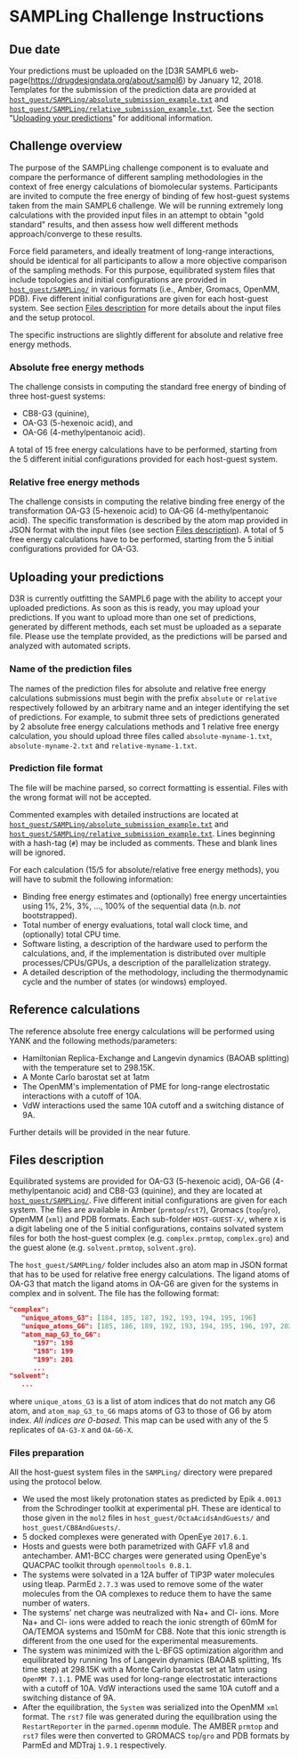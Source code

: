 # SAMPLing Challenge Instructions

## Due date
Your predictions must be uploaded on the [D3R SAMPL6 web-page(https://drugdesigndata.org/about/sampl6) by January 12, 2018.
Templates for the submission of the prediction data are provided at
[`host_guest/SAMPLing/absolute_submission_example.txt`](host_guest/SAMPLing/absolute_submission_example.txt) and
[`host_guest/SAMPLing/relative_submission_example.txt`](host_guest/SAMPLing/relative_submission_example.txt).
See the section "[Uploading your predictions](#uploading-your-predictions)" for additional information.

## Challenge overview

The purpose of the SAMPLing challenge component is to evaluate and compare the performance of different sampling methodologies in the context of free energy calculations of biomolecular systems. Participants are invited to compute the free energy of binding of few host-guest systems taken from the main SAMPL6 challenge. We will be running extremely long calculations with the provided input files in an attempt to obtain "gold standard" results, and then assess how well different methods approach/converge to these results.

Force field parameters, and ideally treatment of long-range interactions, should be identical for all participants to allow a more objective comparison of the sampling methods. For this purpose, equilibrated system files that include topologies and initial configurations are provided in [`host_guest/SAMPLing/`](host_guest/SAMPLing) in various formats (i.e., Amber, Gromacs, OpenMM, PDB). Five different initial configurations are given for each host-guest system. See section [Files description](#files-description) for more details about the input files and the setup protocol.

The specific instructions are slightly different for absolute and relative free energy methods.

### Absolute free energy methods

The challenge consists in computing the standard free energy of binding of three host-guest systems:
- CB8-G3 (quinine),
- OA-G3 (5-hexenoic acid), and
- OA-G6 (4-methylpentanoic acid).

A total of 15 free energy calculations have to be performed, starting from the 5 different initial configurations provided for each host-guest system.

### Relative free energy methods

The challenge consists in computing the relative binding free energy of the transformation OA-G3 (5-hexenoic acid) to OA-G6 (4-methylpentanoic acid). The specific transformation is described by the atom map provided in JSON format with the input files (see section [Files description](#files-description)). A total of 5 free energy calculations have to be performed, starting from the 5 initial configurations provided for OA-G3.

## Uploading your predictions

D3R is currently outfitting the SAMPL6 page with the ability to accept your uploaded predictions. As soon as this is
ready, you may upload your predictions. If you want to upload more than one set of predictions, generated by different
methods, each set must be uploaded as a separate file. Please use the template provided, as the predictions will be
parsed and analyzed with automated scripts.

### Name of the prediction files

The names of the prediction files for absolute and relative free energy calculations submissions must begin with the
prefix `absolute` or `relative` respectively followed by an arbitrary name and an integer identifying the set of predictions.
For example, to submit three sets of predictions generated by 2 absolute free energy calculations methods and 1
relative free energy calculation, you should upload three files called `absolute-myname-1.txt`, `absolute-myname-2.txt`
and `relative-myname-1.txt`.

### Prediction file format

The file will be machine parsed, so correct formatting is essential. Files with the wrong format will not be accepted.

Commented examples with detailed instructions are located at
[`host_guest/SAMPLing/absolute_submission_example.txt`](host_guest/SAMPLing/absolute_submission_example.txt) and
[`host_guest/SAMPLing/relative_submission_example.txt`](host_guest/SAMPLing/relative_submission_example.txt).
Lines beginning with a hash-tag (`#`) may be included as comments. These and blank lines will be ignored.

For each calculation (15/5 for absolute/relative free energy methods), you will have to submit the following information:
- Binding free energy estimates and (optionally) free energy uncertainties using 1%, 2%, 3%, ..., 100% of the sequential data (n.b. _not_ bootstrapped).
- Total number of energy evaluations, total wall clock time, and (optionally) total CPU time.
- Software listing, a description of the hardware used to perform the calculations, and, if the implementation is
distributed over multiple processes/CPUs/GPUs, a description of the parallelization strategy.
- A detailed description of the methodology, including the thermodynamic cycle and the number of states (or windows) employed.

## Reference calculations

The reference absolute free energy calculations will be performed using YANK and the following methods/parameters:
- Hamiltonian Replica-Exchange and Langevin dynamics (BAOAB splitting) with the temperature set to 298.15K.
- A Monte Carlo barostat set at 1atm
- The OpenMM's implementation of PME for long-range electrostatic interactions with a cutoff of 10A.
- VdW interactions used the same 10A cutoff and a switching distance of 9A.

Further details will be provided in the near future.

## Files description

Equilibrated systems are provided for OA-G3 (5-hexenoic acid), OA-G6 (4-methylpentanoic acid) and CB8-G3 (quinine), and they are located at [`host_guest/SAMPLing/`](host_guest/SAMPLing). Five different initial configurations are given for each system. The files are available in Amber (`prmtop`/`rst7`), Gromacs (`top`/`gro`), OpenMM (`xml`) and PDB formats. Each sub-folder `HOST-GUEST-X/`, where `X` is a digit labeling one of the 5 initial configurations, contains solvated system files for both the host-guest complex (e.g. `complex.prmtop`, `complex.gro`) and the guest alone (e.g. `solvent.prmtop`, `solvent.gro`).

The `host_guest/SAMPLing/` folder includes also an atom map in JSON format that has to be used for relative free energy calculations. The ligand atoms of OA-G3 that match the ligand atoms in OA-G6 are given for the systems in complex and in solvent. The file has the following format:
```json
"complex":
   "unique_atoms_G3": [184, 185, 187, 192, 193, 194, 195, 196]
   "unique_atoms_G6": [185, 186, 189, 192, 193, 194, 195, 196, 197, 202]
   "atom_map_G3_to_G6":
      "197": 198
      "198": 199
      "199": 201
      ...
"solvent":
   ...
```
where `unique_atoms_G3` is a list of atom indices that do not match any G6 atom, and `atom_map_G3_to_G6` maps atoms of G3 to those of G6 by atom index. _All indices are 0-based_. This map can be used with any of the 5 replicates of `OA-G3-X` and `OA-G6-X`.

### Files preparation
All the host-guest system files in the `SAMPLing/` directory were prepared using the protocol below.
- We used the most likely protonation states as predicted by Epik `4.0013` from the Schrodinger toolkit at experimental pH. These are identical to those given in the `mol2` files in `host_guest/OctaAcidsAndGuests/` and `host_guest/CB8AndGuests/`.
- 5 docked complexes were generated with OpenEye `2017.6.1`.
- Hosts and guests were both parametrized with GAFF v1.8 and antechamber. AM1-BCC charges were generated using OpenEye's QUACPAC toolkit through `openmoltools 0.8.1`.
- The systems were solvated in a 12A buffer of TIP3P water molecules using tleap. ParmEd `2.7.3` was used to remove some of the water molecules from the OA complexes to reduce them to have the same number of waters.
- The systems' net charge was neutralized with Na+ and Cl- ions. More Na+ and Cl- ions were added to reach the ionic strength of 60mM for OA/TEMOA systems and 150mM for CB8. Note that this ionic strength is different from the one used for the experimental measurements.
- The system was minimized with the L-BFGS optimization algorithm and equilibrated by running 1ns of Langevin dynamics (BAOAB splitting, 1fs time step) at 298.15K with a Monte Carlo barostat set at 1atm using `OpenMM 7.1.1`. PME was used for long-range electrostatic interactions with a cutoff of 10A. VdW interactions used the same 10A cutoff and a switching distance of 9A.
- After the equilibration, the `System` was serialized into the OpenMM `xml` format. The `rst7` file was generated during the equilibration using the `RestartReporter` in the `parmed.openmm` module. The AMBER `prmtop` and `rst7` files were then converted to GROMACS `top`/`gro` and PDB formats by ParmEd and MDTraj `1.9.1` respectively.
